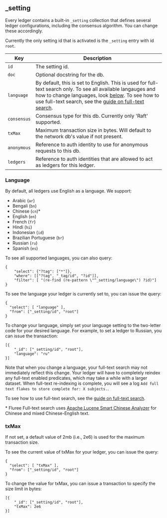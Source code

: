 
## _setting

Every ledger contains a built-in `_setting` collection that defines several ledger configurations, including the consensus algorithm. You can change these accordingly.

Currently the only setting id that is activated is the `_setting` entry with id `root`. 

Key | Description
---|---
`id` | The setting id. 
`doc` | Optional docstring for the db.
`language` | By default, this is set to English. This is used for full-text search only. To see all available langauges and how to change languages, look [below](#languages). To see how to use full-text search, see the [guide on full-text search](/guides/analytical-queries/full-text-search).
`consensus` | Consensus type for this db. Currently only 'Raft' supported.
`txMax` | Maximum transaction size in bytes. Will default to the network db's value if not present.
`anonymous` | Reference to auth identity to use for anonymous requests to this db.
`ledgers` | Reference to auth identities that are allowed to act as ledgers for this ledger.

### Language

By default, all ledgers use English as a language. We support:

- Arabic (`ar`)
- Bengali (`bn`)
- Chinese (`cn`)*
- English (`en`)
- French (`fr`)
- Hindi (`hi`)
- Indonesian (`id`)
- Brazilian Portuguese (`br`)
- Russian (`ru`)
- Spanish (`es`)

To see all supported languages, you can also query:

```all
{
    "select": {"?tag": ["*"]},
    "where": [["?tag", "_tag/id", "?id"]],
    "filter": [ "(re-find (re-pattern \"^_setting/language\") ?id)"]
}
```

To see the language your ledger is currently set to, you can issue the query:

```all
{
  "select": [ "language" ],
  "from": ["_setting/id", "root"]
}
```

To change your language, simply set your language setting to the two-letter code for your desired language. For example, to set a ledger to Russian, you can issue the transaction:

```all 
[{
    "_id": ["_setting/id", "root"],
    "language": "ru" 
}]
```

Note that when you change a language, your full-text search may not immediately reflect this change. Your ledger will have to completely reindex any full-text enabled predicates, which may take a while with a larger dataset. When full-text re-indexing is complete, you will see a log `Add full text flakes to store complete for: X subjects.`. 

To see how to use full-text search, see the [guide on full-text search](/guides/analytical-queries/full-text-search).

\* Fluree Full-text search uses [Apache Lucene Smart Chinese Analyzer](https://lucene.apache.org/core/4_0_0/analyzers-smartcn/org/apache/lucene/analysis/cn/smart/SmartChineseAnalyzer.html) for Chinese and mixed Chinese-English text.

### txMax

If not set, a default value of 2mb (i.e., 2e6) is used for the maximum transaction size.

To see the current value of txMax for your ledger, you can issue the query:

```all
{
  "select": [ "txMax" ],
  "from": ["_setting/id", "root"]
}
```

To change the value for txMax, you can issue a transaction to specify the size limit in bytes:

```all 
[{
    "_id": ["_setting/id", "root"],
    "txMax": 2e6 
}]
```